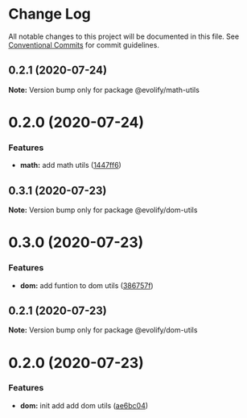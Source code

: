 # Change Log

All notable changes to this project will be documented in this file.
See [Conventional Commits](https://conventionalcommits.org) for commit guidelines.

## 0.2.1 (2020-07-24)

**Note:** Version bump only for package @evolify/math-utils





# 0.2.0 (2020-07-24)


### Features

* **math:** add math utils ([1447ff6](https://github.com/evolify/utils/commit/1447ff6f550477a978467e3d61d0084b1dc5574d))





## 0.3.1 (2020-07-23)

**Note:** Version bump only for package @evolify/dom-utils





# 0.3.0 (2020-07-23)


### Features

* **dom:** add funtion to dom utils ([386757f](https://github.com/evolify/utils/commit/386757fd7bebc36736bbf710f4116923acba0ac6))





## 0.2.1 (2020-07-23)

**Note:** Version bump only for package @evolify/dom-utils





# 0.2.0 (2020-07-23)


### Features

* **dom:** init add add dom utils ([ae6bc04](https://github.com/evolify/utils/commit/ae6bc041a382ebc14004ad214dfe1bc04a8f12c5))
